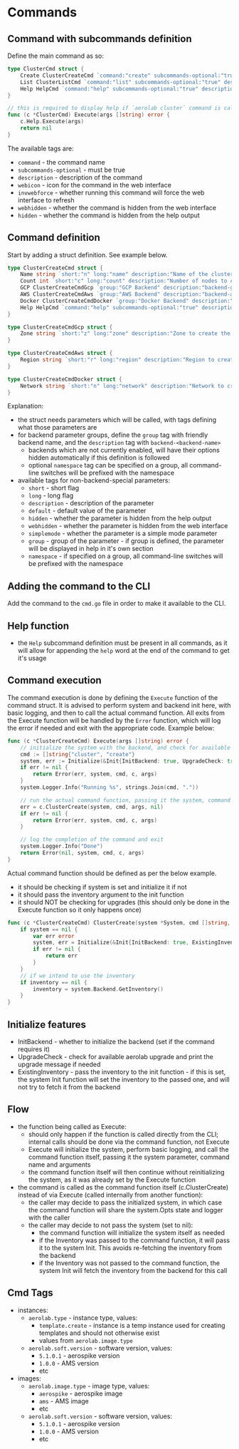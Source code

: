 # Commands

## Command with subcommands definition

Define the main command as so:
```go
type ClusterCmd struct {
    Create ClusterCreateCmd `command:"create" subcommands-optional:"true" description:"Create a cluster"`
    List ClusterListCmd `command:"list" subcommands-optional:"true" description:"List clusters"`
	Help HelpCmd `command:"help" subcommands-optional:"true" description:"Print help"`
}

// this is required to display help if `aerolab cluster` command is called without any subcommands
func (c *ClusterCmd) Execute(args []string) error {
	c.Help.Execute(args)
	return nil
}
```

The available tags are:
* `command` - the command name
* `subcommands-optional` - must be true
* `description` - description of the command
* `webicon` - icon for the command in the web interface
* `invwebforce` - whether running this command will force the web interface to refresh
* `webhidden` - whether the command is hidden from the web interface
* `hidden` - whether the command is hidden from the help output

## Command definition

Start by adding a struct definition. See example below.

```go
type ClusterCreateCmd struct {
    Name string `short:"n" long:"name" description:"Name of the cluster" default:"mydc"`
    Count int `short:"c" long:"count" description:"Number of nodes to create" default:"1"`
    GCP ClusterCreateCmdGcp `group:"GCP Backend" description:"backend-gcp"`
    AWS ClusterCreateCmdAws `group:"AWS Backend" description:"backend-aws"`
    Docker ClusterCreateCmdDocker `group:"Docker Backend" description:"backend-docker"`
	Help HelpCmd `command:"help" subcommands-optional:"true" description:"Print help"`
}

type ClusterCreateCmdGcp struct {
    Zone string `short:"z" long:"zone" description:"Zone to create the cluster in" default:"us-central1-a"`
}

type ClusterCreateCmdAws struct {
    Region string `short:"r" long:"region" description:"Region to create the cluster in" default:"us-east-1"`
}

type ClusterCreateCmdDocker struct {
    Network string `short:"n" long:"network" description:"Network to create the cluster in" default:"default"`
}
```

Explanation:
* the struct needs parameters which will be called, with tags defining what those parameters are
* for backend parameter groups, define the `group` tag with friendly backend name, and the `description` tag with `backend-<backend-name>`
  * backends which are not currently enabled, will have their options hidden automatically if this definition is followed
  * optional `namespace` tag can be specified on a group, all command-line switches will be prefixed with the namespace
* available tags for non-backend-special parameters:
  * `short` - short flag
  * `long` - long flag
  * `description` - description of the parameter
  * `default` - default value of the parameter
  * `hidden` - whether the parameter is hidden from the help output
  * `webhidden` - whether the parameter is hidden from the web interface
  * `simplemode` - whether the parameter is a simple mode parameter
  * `group` - group of the parameter - if group is defined, the parameter will be displayed in help in it's own section
  * `namespace` - if specified on a group, all command-line switches will be prefixed with the namespace

## Adding the command to the CLI

Add the command to the `cmd.go` file in order to make it available to the CLI.

## Help function

* the `Help` subcommand definition must be present in all commands, as it will allow for appending the `help` word at the end of the command to get it's usage

## Command execution

The command execution is done by defining the `Execute` function of the command struct. It is advised to perform system and backend init here, with basic logging, and then to call the actual command function. All exits from the Execute function will be handled by the `Error` function, which will log the error if needed and exit with the appropriate code. Example below:

```go
func (c *ClusterCreateCmd) Execute(args []string) error {
    // initialize the system with the backend, and check for available aerolab upgrade
	cmd := []string{"cluster", "create"}
	system, err := Initialize(&Init{InitBackend: true, UpgradeCheck: true}, cmd, c, args...)
	if err != nil {
		return Error(err, system, cmd, c, args)
	}
	system.Logger.Info("Running %s", strings.Join(cmd, "."))

    // run the actual command function, passing it the system, command name and arguments
	err = c.ClusterCreate(system, cmd, args, nil)
	if err != nil {
		return Error(err, system, cmd, c, args)
	}

    // log the completion of the command and exit
	system.Logger.Info("Done")
	return Error(nil, system, cmd, c, args)
}
```

Actual command function should be defined as per the below example.
* it should be checking if system is set and initialize it if not
* it should pass the inventory argument to the init function
* it should NOT be checking for upgrades (this should only be done in the Execute function so it only happens once)

```go
func (c *ClusterCreateCmd) ClusterCreate(system *System, cmd []string, args []string, inventory *backends.Inventory) error {
    if system == nil {
        var err error
        system, err = Initialize(&Init{InitBackend: true, ExistingInventory: inventory}, cmd, c, args...)
        if err != nil {
            return err
        }
    }
    // if we intend to use the inventory
    if inventory == nil {
        inventory = system.Backend.GetInventory()
    }
}
```

## Initialize features

* InitBackend - whether to initialize the backend (set if the command requires it)
* UpgradeCheck - check for available aerolab upgrade and print the upgrade message if needed
* ExistingInventory - pass the inventory to the init function - if this is set, the system Init function will set the inventory to the passed one, and will not try to fetch it from the backend

## Flow

* the function being called as Execute:
  * should only happen if the function is called directly from the CLI; internal calls should be done via the command function, not Execute
  * Execute will initialize the system, perform basic logging, and call the command function itself, passing it the system parameter, command name and arguments
  * the command function itself will then continue without reinitializing the system, as it was already set by the Execute function
* the command is called as the command function itself (c.ClusterCreate) instead of via Execute (called internally from another function):
  * the caller may decide to pass the initialized system, in which case the command function will share the system.Opts state and logger with the caller
  * the caller may decide to not pass the system (set to nil):
    * the command function will initialize the system itself as needed
    * if the Inventory was passed to the command function, it will pass it to the system Init. This avoids re-fetching the inventory from the backend
    * if the Inventory was not passed to the command function, the system Init will fetch the inventory from the backend for this call

## Cmd Tags

* instances:
    * `aerolab.type` - instance type, values:
      * `template.create` - instance is a temp instance used for creating templates and should not otherwise exist
      * values from `aerolab.image.type`
    * `aerolab.soft.version` - software version, values:
      * `5.1.0.1` - aerospike version
      * `1.0.0` - AMS version
      * etc
* images:
    * `aerolab.image.type` - image type, values:
      * `aerospike` - aerospike image
      * `ams` - AMS image
      * etc
    * `aerolab.soft.version` - software version, values:
      * `5.1.0.1` - aerospike version
      * `1.0.0` - AMS version
      * etc
